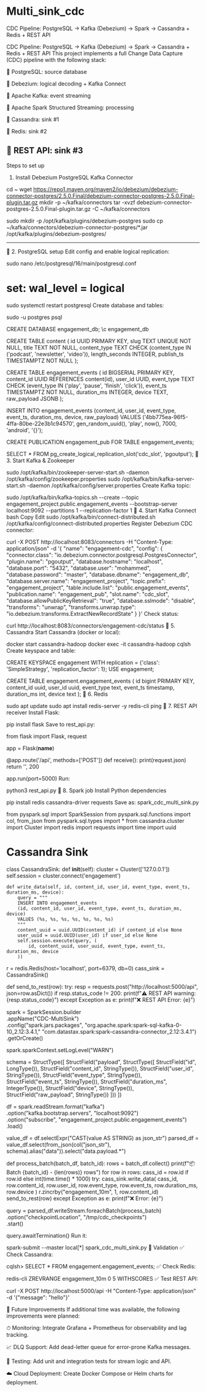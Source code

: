 # Multi_sink_cdc
CDC Pipeline: PostgreSQL → Kafka (Debezium) → Spark → Cassandra + Redis + REST API

CDC Pipeline: PostgreSQL → Kafka (Debezium) → Spark → Cassandra + Redis + REST API
This project implements a full Change Data Capture (CDC) pipeline with the following stack:

🔷 PostgreSQL: source database

🔷 Debezium: logical decoding + Kafka Connect

🔷 Apache Kafka: event streaming

🔷 Apache Spark Structured Streaming: processing

🔷 Cassandra: sink #1

🔷 Redis: sink #2

🔷 REST API: sink #3
------------------------------------------------------------------------------------------------------------
Steps to set up
 1. Install Debezium PostgreSQL Kafka Connector

cd ~
wget https://repo1.maven.org/maven2/io/debezium/debezium-connector-postgres/2.5.0.Final/debezium-connector-postgres-2.5.0.Final-plugin.tar.gz
mkdir -p ~/kafka/connectors
tar -xvzf debezium-connector-postgres-2.5.0.Final-plugin.tar.gz -C ~/kafka/connectors

sudo mkdir -p /opt/kafka/plugins/debezium-postgres
sudo cp ~/kafka/connectors/debezium-connector-postgres/*.jar /opt/kafka/plugins/debezium-postgres/

----------------------------------------------------------------------------------------------------------------
🔷 2. PostgreSQL setup
Edit config and enable logical replication:


sudo nano /etc/postgresql/16/main/postgresql.conf
# set: wal_level = logical

sudo systemctl restart postgresql
Create database and tables:

sudo -u postgres psql

CREATE DATABASE engagement_db;
\c engagement_db

CREATE TABLE content (
    id UUID PRIMARY KEY,
    slug TEXT UNIQUE NOT NULL,
    title TEXT NOT NULL,
    content_type TEXT CHECK (content_type IN ('podcast', 'newsletter', 'video')),
    length_seconds INTEGER,
    publish_ts TIMESTAMPTZ NOT NULL
);

CREATE TABLE engagement_events (
    id BIGSERIAL PRIMARY KEY,
    content_id UUID REFERENCES content(id),
    user_id UUID,
    event_type TEXT CHECK (event_type IN ('play', 'pause', 'finish', 'click')),
    event_ts TIMESTAMPTZ NOT NULL,
    duration_ms INTEGER,
    device TEXT,
    raw_payload JSONB
);

INSERT INTO engagement_events
(content_id, user_id, event_type, event_ts, duration_ms, device, raw_payload)
VALUES
('4bb775ea-96f5-4ffa-80be-22e3b1c94570', gen_random_uuid(), 'play', now(), 7000, 'android', '{}');

CREATE PUBLICATION engagement_pub FOR TABLE engagement_events;

SELECT * FROM pg_create_logical_replication_slot('cdc_slot', 'pgoutput');
🔷 3. Start Kafka & Zookeeper

sudo /opt/kafka/bin/zookeeper-server-start.sh -daemon /opt/kafka/config/zookeeper.properties
sudo /opt/kafka/bin/kafka-server-start.sh -daemon /opt/kafka/config/server.properties
Create Kafka topic:


sudo /opt/kafka/bin/kafka-topics.sh --create --topic engagement_project.public.engagement_events --bootstrap-server localhost:9092 --partitions 1 --replication-factor 1
🔷 4. Start Kafka Connect
bash
Copy
Edit
sudo /opt/kafka/bin/connect-distributed.sh /opt/kafka/config/connect-distributed.properties
Register Debezium CDC connector:


curl -X POST http://localhost:8083/connectors -H "Content-Type: application/json" -d '{
  "name": "engagement-cdc",
  "config": {
    "connector.class": "io.debezium.connector.postgresql.PostgresConnector",
    "plugin.name": "pgoutput",
    "database.hostname": "localhost",
    "database.port": "5432",
    "database.user": "mohammed",
    "database.password": "master",
    "database.dbname": "engagement_db",
    "database.server.name": "engagement_project",
    "topic.prefix": "engagement_project",
    "table.include.list": "public.engagement_events",
    "publication.name": "engagement_pub",
    "slot.name": "cdc_slot",
    "database.allowPublicKeyRetrieval": "true",
    "database.sslmode": "disable",
    "transforms": "unwrap",
    "transforms.unwrap.type": "io.debezium.transforms.ExtractNewRecordState"
  }
}'
Check status:


curl http://localhost:8083/connectors/engagement-cdc/status
🔷 5. Cassandra
Start Cassandra (docker or local):


docker start cassandra-hadoop
docker exec -it cassandra-hadoop cqlsh
Create keyspace and table:


CREATE KEYSPACE engagement WITH replication = {'class': 'SimpleStrategy', 'replication_factor': 1};
USE engagement;

CREATE TABLE engagement.engagement_events (
    id bigint PRIMARY KEY,
    content_id uuid,
    user_id uuid,
    event_type text,
    event_ts timestamp,
    duration_ms int,
    device text
);
🔷 6. Redis

sudo apt update
sudo apt install redis-server -y
redis-cli ping
🔷 7. REST API receiver
Install Flask:


pip install flask
Save to rest_api.py:

from flask import Flask, request

app = Flask(__name__)

@app.route('/api', methods=['POST'])
def receive():
    print(request.json)
    return '', 200

app.run(port=5000)
Run:


python3 rest_api.py
🔷 8. Spark job
Install Python dependencies

pip install redis cassandra-driver requests
Save as: spark_cdc_multi_sink.py

from pyspark.sql import SparkSession
from pyspark.sql.functions import col, from_json
from pyspark.sql.types import *
from cassandra.cluster import Cluster
import redis
import requests
import time
import uuid

# Cassandra Sink
class CassandraSink:
    def __init__(self):
        cluster = Cluster(['127.0.0.1'])
        self.session = cluster.connect('engagement')

    def write_data(self, id, content_id, user_id, event_type, event_ts, duration_ms, device):
        query = """
        INSERT INTO engagement_events
        (id, content_id, user_id, event_type, event_ts, duration_ms, device)
        VALUES (%s, %s, %s, %s, %s, %s, %s)
        """
        content_uuid = uuid.UUID(content_id) if content_id else None
        user_uuid = uuid.UUID(user_id) if user_id else None
        self.session.execute(query, (
            id, content_uuid, user_uuid, event_type, event_ts, duration_ms, device
        ))

r = redis.Redis(host='localhost', port=6379, db=0)
cass_sink = CassandraSink()

def send_to_rest(row):
    try:
        resp = requests.post("http://localhost:5000/api", json=row.asDict())
        if resp.status_code != 200:
            print(f"⚠️ REST API warning: {resp.status_code}")
    except Exception as e:
        print(f"❌ REST API Error: {e}")

spark = SparkSession.builder \
    .appName("CDC-MultiSink") \
    .config("spark.jars.packages",
            "org.apache.spark:spark-sql-kafka-0-10_2.12:3.4.1,"
            "com.datastax.spark:spark-cassandra-connector_2.12:3.4.1") \
    .getOrCreate()

spark.sparkContext.setLogLevel("WARN")

schema = StructType([
    StructField("payload", StructType([
        StructField("id", LongType()),
        StructField("content_id", StringType()),
        StructField("user_id", StringType()),
        StructField("event_type", StringType()),
        StructField("event_ts", StringType()),
        StructField("duration_ms", IntegerType()),
        StructField("device", StringType()),
        StructField("raw_payload", StringType())
    ]))
])

df = spark.readStream.format("kafka") \
    .option("kafka.bootstrap.servers", "localhost:9092") \
    .option("subscribe", "engagement_project.public.engagement_events") \
    .load()

value_df = df.selectExpr("CAST(value AS STRING) as json_str")
parsed_df = value_df.select(from_json(col("json_str"), schema).alias("data")).select("data.payload.*")

def process_batch(batch_df, batch_id):
    rows = batch_df.collect()
    print(f"📦 Batch {batch_id} - {len(rows)} rows")
    for row in rows:
        cass_id = row.id if row.id else int(time.time() * 1000)
        try:
            cass_sink.write_data(
                cass_id,
                row.content_id,
                row.user_id,
                row.event_type,
                row.event_ts,
                row.duration_ms,
                row.device
            )
            r.zincrby("engagement_10m", 1, row.content_id)
            send_to_rest(row)
        except Exception as e:
            print(f"❌ Error: {e}")

query = parsed_df.writeStream.foreachBatch(process_batch) \
    .option("checkpointLocation", "/tmp/cdc_checkpoints") \
    .start()

query.awaitTermination()
Run it:


spark-submit --master local[*] spark_cdc_multi_sink.py
🧪 Validation
✅ Check Cassandra:

cqlsh> SELECT * FROM engagement.engagement_events;
✅ Check Redis:


redis-cli ZREVRANGE engagement_10m 0 5 WITHSCORES
✅ Test REST API:


curl -X POST http://localhost:5000/api -H "Content-Type: application/json" -d '{"message": "hello"}'



🔧 Future Improvements
If additional time was available, the following improvements were planned:

⏱ Monitoring: Integrate Grafana + Prometheus for observability and lag tracking.

📈 DLQ Support: Add dead-letter queue for error-prone Kafka messages.

🧪 Testing: Add unit and integration tests for stream logic and API.

☁️ Cloud Deployment: Create Docker Compose or Helm charts for deployment.
